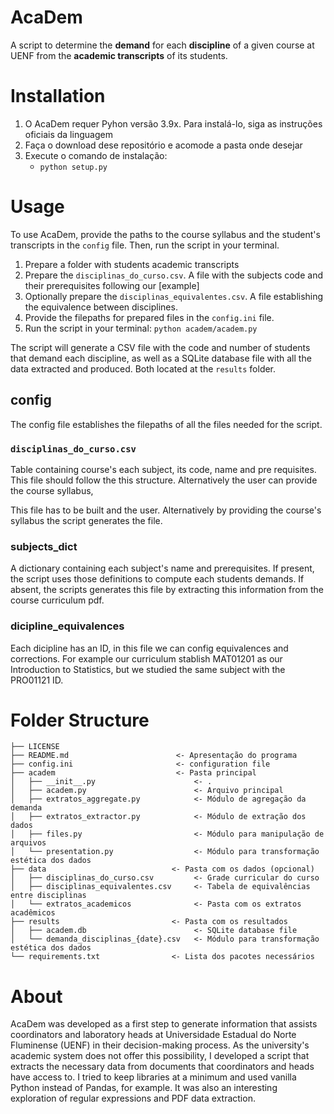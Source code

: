 # AcaDem
A script to determine the **demand** for each **discipline** of a given course at UENF from the **academic transcripts** of its students.

# Installation 
1. O AcaDem requer Pyhon versão 3.9x. Para instalá-lo, siga as instruções oficiais da linguagem
1. Faça o download dese repositório e acomode a pasta onde desejar 
1. Execute o comando de instalação:
   - ``python setup.py``
# Usage 
To use AcaDem, provide the paths to the course syllabus and the student's transcripts in the `config` file. Then, run the script in your terminal. 

1. Prepare a folder with students academic transcripts 
2. Prepare the `disciplinas_do_curso.csv`. A file with the subjects code and their prerequisites following our [example]
3. Optionally prepare the `disciplinas_equivalentes.csv`. A file establishing the equivalence between disciplines. 
4. Provide the filepaths for prepared files in the `config.ini` file. 
5. Run the script in your terminal: ```python academ/academ.py```

The script will generate a CSV file with the code and number of students that demand each discipline, as well as a SQLite database file with all the data extracted and produced. Both located at the `results` folder. 

## config
The config file establishes the filepaths of all the files needed for the script. 

### `disciplinas_do_curso.csv`
Table containing course's each subject, its code, name and pre requisites. This file should follow the this structure. Alternatively the user can provide the course syllabus, 

This file has to be built and the user. Alternatively by providing the course's syllabus the script generates the file. 

### subjects_dict
A dictionary containing each subject's name and prerequisites. 
If present, the script uses those definitions to compute each students demands. 
If absent, the scripts generates this file by extracting this information from the course curriculum pdf. 
 
### dicipline_equivalences
Each dicipline has an ID, in this file we can config equivalences and corrections. For example our curriculum stablish MAT01201 as our Introduction to Statistics, but we studied the same subject with the PRO01121 ID. 

# Folder Structure
```
├── LICENSE
├── README.md                        <- Apresentação do programa
├── config.ini                       <- configuration file
├── academ                           <- Pasta principal 
│   ├── __init__.py                      <- .
│   ├── academ.py                        <- Arquivo principal
│   ├── extratos_aggregate.py            <- Módulo de agregação da demanda
│   ├── extratos_extractor.py            <- Módulo de extração dos dados 
│   ├── files.py                         <- Módulo para manipulação de arquivos
│   └── presentation.py                  <- Módulo para transformação estética dos dados
├── data                            <- Pasta com os dados (opcional) 
│   ├── disciplinas_do_curso.csv         <- Grade curricular do curso
│   ├── disciplinas_equivalentes.csv     <- Tabela de equivalências entre disciplinas
│   └── extratos_academicos              <- Pasta com os extratos acadêmicos
├── results                         <- Pasta com os resultados
│   ├── academ.db                        <- SQLite database file
│   └── demanda_disciplinas_{date}.csv   <- Módulo para transformação estética dos dados
└── requirements.txt                <- Lista dos pacotes necessários 
```
# About
AcaDem was developed as a first step to generate information that assists coordinators and laboratory heads at Universidade Estadual do Norte Fluminense (UENF) in their decision-making process. As the university's academic system does not offer this possibility, I developed a script that extracts the necessary data from documents that coordinators and heads have access to. I tried to keep libraries at a minimum and used vanilla Python instead of Pandas, for example. It was also an interesting exploration of regular expressions and PDF data extraction.
